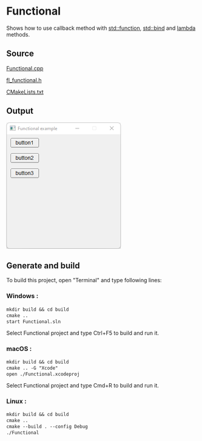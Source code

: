 # Functional

Shows how to use callback method with [std::function](https://en.cppreference.com/w/cpp/utility/functional/function), [std::bind](https://en.cppreference.com/w/cpp/utility/functional/bind) and [lambda](https://en.cppreference.com/w/cpp/language/lambda) methods.

## Source

[Functional.cpp](Functional.cpp)

[fl_functional.h](fl_functional.h)

[CMakeLists.txt](CMakeLists.txt)

## Output

![output](../../../docs/Pictures/Examples/Functional.png)

## Generate and build

To build this project, open "Terminal" and type following lines:

### Windows :

``` shell
mkdir build && cd build
cmake .. 
start Functional.sln
```

Select Functional project and type Ctrl+F5 to build and run it.

### macOS :

``` shell
mkdir build && cd build
cmake .. -G "Xcode"
open ./Functional.xcodeproj
```

Select Functional project and type Cmd+R to build and run it.

### Linux :

``` shell
mkdir build && cd build
cmake .. 
cmake --build . --config Debug
./Functional
```
